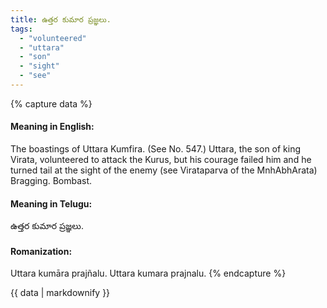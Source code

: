 ```yaml
---
title: ఉత్తర కుమార ప్రజ్ఞలు.
tags:
  - "volunteered"
  - "uttara"
  - "son"
  - "sight"
  - "see"
---
```


{% capture data %}
#### Meaning in English:
The boastings of Uttara Kumfira.
(See No. 547.)
Uttara, the son of king Virata, volunteered to attack the Kurus, but his courage failed him and he turned tail at the sight of the enemy (see Virataparva of the MnhAbhArata)
Bragging. Bombast.

#### Meaning in Telugu:
ఉత్తర కుమార ప్రజ్ఞలు.

#### Romanization:
Uttara kumāra prajñalu.
Uttara kumara prajnalu.
{% endcapture %}

{{ data | markdownify }}

